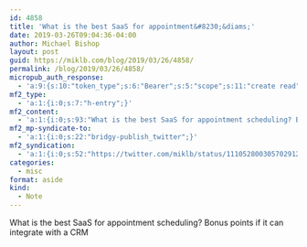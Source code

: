 ```yaml
---
id: 4858
title: 'What is the best SaaS for appointment&#8230;&diams;'
date: 2019-03-26T09:04:36-04:00
author: Michael Bishop
layout: post
guid: https://miklb.com/blog/2019/03/26/4858/
permalink: /blog/2019/03/26/4858/
micropub_auth_response:
  - 'a:9:{s:10:"token_type";s:6:"Bearer";s:5:"scope";s:11:"create read";s:2:"me";s:36:"https://miklb.com/blog/author/miklb/";s:9:"issued_by";s:45:"https://miklb.com/wp-json/indieauth/1.0/token";s:9:"client_id";s:33:"https://indigenous.abode.pub/ios/";s:11:"client_name";s:18:"Indigenous for iOS";s:9:"issued_at";i:1553542347;s:4:"user";i:1;s:13:"last_accessed";i:1553605476;}'
mf2_type:
  - 'a:1:{i:0;s:7:"h-entry";}'
mf2_content:
  - 'a:1:{i:0;s:93:"What is the best SaaS for appointment scheduling? Bonus points if it can integrate with a CRM";}'
mf2_mp-syndicate-to:
  - 'a:1:{i:0;s:22:"bridgy-publish_twitter";}'
mf2_syndication:
  - 'a:1:{i:0;s:52:"https://twitter.com/miklb/status/1110528003057029121";}'
categories:
  - misc
format: aside
kind:
  - Note
---
```

What is the best SaaS for appointment scheduling? Bonus points if it can integrate with a CRM